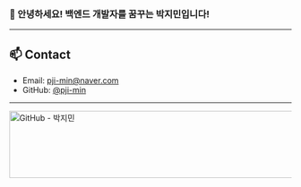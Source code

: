 ### 👋 안녕하세요! 백엔드 개발자를 꿈꾸는 박지민입니다!
---

## 📫 Contact

- Email: pji-min@naver.com
- GitHub: [@pji-min](https://github.com/pji-min)

---
<a href="https://github.com/devxb/gitanimals" class="github-link">
  <img
    src="https://render.gitanimals.org/lines/pji-min"
    width="600"
    height="120"
    alt="GitHub - 박지민"
  />
</a>
